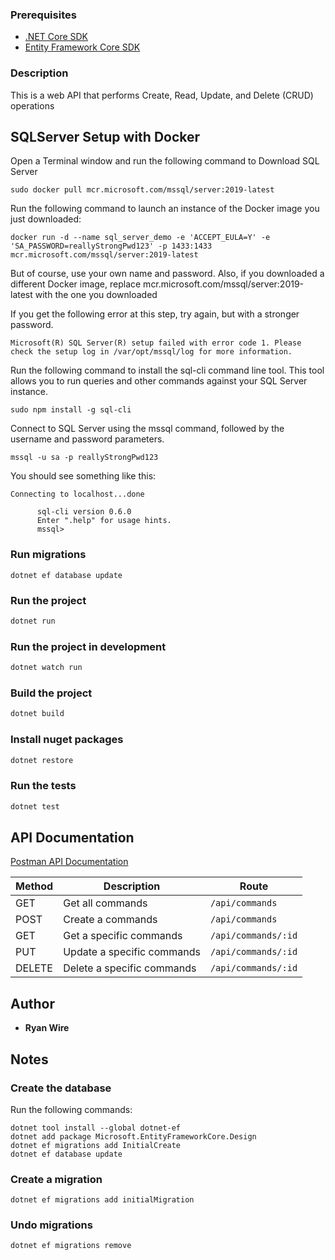 ### Prerequisites
-  [.NET Core SDK](https://dotnet.microsoft.com/download)
-  [Entity Framework Core SDK](https://docs.microsoft.com/en-us/ef/core/get-started/overview/first-app?tabs=netcore-cli)

### Description
This is a web API that performs Create, Read, Update, and Delete (CRUD) operations

## SQLServer Setup with Docker
Open a Terminal window and run the following command to Download SQL Server
```
sudo docker pull mcr.microsoft.com/mssql/server:2019-latest
```

Run the following command to launch an instance of the Docker image you just downloaded:
```
docker run -d --name sql_server_demo -e 'ACCEPT_EULA=Y' -e 'SA_PASSWORD=reallyStrongPwd123' -p 1433:1433 mcr.microsoft.com/mssql/server:2019-latest
```
But of course, use your own name and password. Also, if you downloaded a different Docker image, replace mcr.microsoft.com/mssql/server:2019-latest with the one you downloaded

If you get the following error at this step, try again, but with a stronger password.
```
Microsoft(R) SQL Server(R) setup failed with error code 1. Please check the setup log in /var/opt/mssql/log for more information.
```

Run the following command to install the sql-cli command line tool. This tool allows you to run queries and other commands against your SQL Server instance.
```
sudo npm install -g sql-cli
```

Connect to SQL Server using the mssql command, followed by the username and password parameters.
```
mssql -u sa -p reallyStrongPwd123
```

You should see something like this:
```
Connecting to localhost...done

      sql-cli version 0.6.0
      Enter ".help" for usage hints.
      mssql>
```

### Run migrations
```
dotnet ef database update
```

### Run the project
```bash
dotnet run
```

### Run the project in development
```bash
dotnet watch run
```
### Build the project
```bash
dotnet build
```

### Install nuget packages
```bash
dotnet restore
```

### Run the tests
```bash
dotnet test
```

## API Documentation
[Postman API Documentation](https://documenter.getpostman.com/view/5905120/Tz5nby7V)

| Method  | Description| Route |
| ------------- | ------------- | ------------- |
| GET |  Get all commands | `/api/commands` |
| POST | Create a commands | `/api/commands` |
| GET |  Get a specific commands | `/api/commands/:id` |
| PUT |  Update a specific commands | `/api/commands/:id` |
| DELETE | Delete a specific commands |`/api/commands/:id` |

## Author

*   **Ryan Wire** 

## Notes
### Create the database
Run the following commands:
```
dotnet tool install --global dotnet-ef
dotnet add package Microsoft.EntityFrameworkCore.Design
dotnet ef migrations add InitialCreate
dotnet ef database update
```

### Create a migration
```
dotnet ef migrations add initialMigration
```
### Undo migrations
```
dotnet ef migrations remove
```
